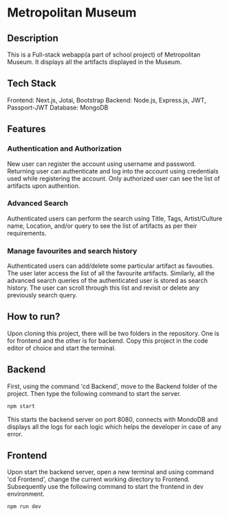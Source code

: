 # Metropolitan Museum

## Description

This is a Full-stack webapp(a part of school project) of Metropolitan Museum. It displays all the artifacts displayed in the Museum.

## Tech Stack

Frontend: Next.js, Jotai, Bootstrap
Backend: Node.js, Express.js, JWT, Passport-JWT
Database: MongoDB

## Features

### Authentication and Authorization

New user can register the account using username and password.
Returning user can authenticate and log into the account using credentials used while registering the account.
Only authorized user can see the list of artifacts upon authention.

### Advanced Search

Authenticated users can perform the search using Title, Tags, Artist/Culture name, Location, and/or query to see the list of artifacts as per their requirements.

### Manage favourites and search history

Authenticated users can add/delete some particular artifact as favouties. The user later access the list of all the favourite artifacts.
Similarly, all the advanced search queries of the authenticated user is stored as search history. The user can scroll through this list and revisit or delete any previously search query. 

## How to run?

Upon cloning this project, there will be two folders in the repository. One is for frontend and the other is for backend. Copy this project in the code editor of choice and start the terminal. 

## Backend

First, using the command 'cd Backend', move to the Backend folder of the project.
Then type the following command to start the server.

```bash
npm start
```

This starts the backend server on port 8080, connects with MondoDB and displays all the logs for each logic which helps the developer in case of any error.

## Frontend

Upon start the backend server, open a new terminal and using command 'cd Frontend', change the current working directory to Frontend.
Subsequently use the following command to start the frontend in dev environment.

```bash
npm run dev
```
